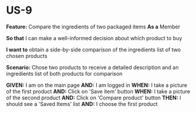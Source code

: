 # US-9 

**Feature:** Compare the ingredients of two packaged items
**As a** Member

**So that** I can make a well-informed decision about which product to buy

**I want to** obtain a side-by-side comparison of the ingredients list of two chosen products

**Scenario:** Chose two products to receive a detailed description and an ingredients list of both products for comparison

**GIVEN:** I am on the main page 
**AND:** I am logged in 
**WHEN:** I take a picture of the first product 
**AND:** Click on 'Save item' button
**WHEN:** I take a picture of the second product
**AND:** Click on 'Compare product' button
**THEN:** I should see a 'Saved Items' list
**AND:** I choose the first product

